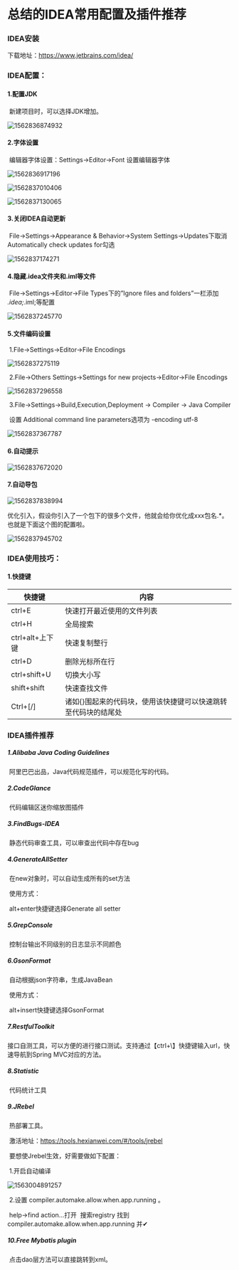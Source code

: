 # 总结的IDEA常用配置及插件推荐

### IDEA安装

下载地址：https://www.jetbrains.com/idea/

### IDEA配置：

#### 1.配置JDK

​	新建项目时，可以选择JDK增加。

![1562836874932](../assets/1562836874932.png)

#### 2.字体设置

​	编辑器字体设置：Settings->Editor->Font 设置编辑器字体

![1562836917196](../assets/1562836917196.png)

![1562837010406](../assets/1562837010406.png)

![1562837130065](../assets/1562837130065.png)

#### 3.关闭IDEA自动更新

​	File->Settings->Appearance & Behavior->System Settings->Updates下取消Automatically check updates for勾选 

![1562837174271](../assets/1562837174271.png)

#### 4.隐藏.idea文件夹和.iml等文件

​	File->Settings->Editor->File Types下的”Ignore files and folders”一栏添加 *.idea;*.iml;等配置

![1562837245770](../assets/1562837245770.png)

#### 5.文件编码设置

​	1.File->Settings->Editor->File Encodings

![1562837275119](../assets/1562837275119.png)

​	2.File->Others Settings->Settings for new projects->Editor->File Encodings

![1562837296558](../assets/1562837296558.png)

​	3.File->Settings->Build,Execution,Deployment -> Compiler -> Java Compiler

​		设置 Additional command line parameters选项为 -encoding utf-8

![1562837367787](../assets/1562837367787.png)

#### 6.自动提示

![1562837672020](../assets/1562837672020.png)

#### 7.自动导包

![1562837838994](../assets/1562837838994.png)

优化引入，假设你引入了一个包下的很多个文件，他就会给你优化成xxx包名.*。也就是下面这个图的配置啦。

![1562837945702](../assets/1562837945702.png)

### IDEA使用技巧：

#### 1.快捷键

| 快捷键          | 内容                                                         |
| --------------- | ------------------------------------------------------------ |
| ctrl+E          | 快速打开最近使用的文件列表                                   |
| ctrl+H          | 全局搜索                                                     |
| ctrl+alt+上下键 | 快速复制整行                                                 |
| ctrl+D          | 删除光标所在行                                               |
| ctrl+shift+U    | 切换大小写                                                   |
| shift+shift     | 快速查找文件                                                 |
| Ctrl+[/]        | 诸如{}围起来的代码块，使用该快捷键可以快速跳转至代码块的结尾处 |

### IDEA插件推荐

##### 1.Alibaba Java Coding Guidelines

​	阿里巴巴出品，Java代码规范插件，可以规范化写的代码。

##### 2.CodeGlance

​	代码编辑区迷你缩放图插件

##### 3.FindBugs-IDEA

​	静态代码审查工具，可以审查出代码中存在bug

##### 4.GenerateAllSetter

​	在new对象时，可以自动生成所有的set方法

​	使用方式：

​		alt+enter快捷键选择Generate all setter

##### 5.GrepConsole

​	控制台输出不同级别的日志显示不同颜色

##### 6.GsonFormat

​	自动根据json字符串，生成JavaBean

​	使用方式：

​		alt+insert快捷键选择GsonFormat

##### 7.RestfulToolkit

​	接口自测工具，可以方便的进行接口测试。支持通过【ctrl+\】快捷键输入url，快速导航到Spring MVC对应的方法。

##### 8.Statistic

​	代码统计工具

##### 9.JRebel

​	热部署工具。

​	激活地址：https://tools.hexianwei.com/#/tools/jrebel

​	要想使Jrebel生效，好需要做如下配置：

​	1.开启自动编译

![1563004891257](assets/1563004891257.png)

​	2.设置 compiler.automake.allow.when.app.running 。

​		help->find action…打开 
​		搜索registry 找到 compiler.automake.allow.when.app.running 并✔ 

##### 10.Free Mybatis plugin

​	点击dao层方法可以直接跳转到xml。

